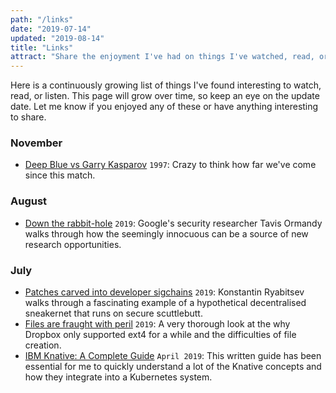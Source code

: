 ```yaml
---
path: "/links"
date: "2019-07-14"
updated: "2019-08-14"
title: "Links"
attract: "Share the enjoyment I've had on things I've watched, read, or listened to recently."
---
```

Here is a continuously growing list of things I've found interesting to watch,
read, or listen.  This page will grow over time, so keep an eye on the update
date.  Let me know if you enjoyed any of these or have anything interesting to
share.

### November
* [Deep Blue vs Garry Kasparov](https://en.wikipedia.org/wiki/Deep_Blue_versus_Garry_Kasparov)
  `1997`: Crazy to think how far we've come since this match.


### August
* [Down the
  rabbit-hole](https://googleprojectzero.blogspot.com/2019/08/down-rabbit-hole.html)
  `2019`: Google's security researcher Tavis Ormandy walks through how the
  seemingly innocuous can be a source of new research opportunities.

### July
* [Patches carved into developer
  sigchains](https://people.kernel.org/monsieuricon/patches-carved-into-developer-sigchains)
  `2019`: Konstantin Ryabitsev walks through a fascinating example of a
  hypothetical decentralised sneakernet that runs on secure scuttlebutt.
* [Files are fraught with peril](https://danluu.com/deconstruct-files/) `2019`:
  A very thorough look at the why Dropbox only supported ext4 for a while and
  the difficulties of file creation.
* [IBM Knative: A Complete Guide](https://www.ibm.com/cloud/learn/knative)
  `April 2019`: This written guide has been essential for me to quickly
  understand a lot of the Knative concepts and how they integrate into a
  Kubernetes system.

